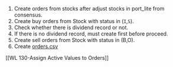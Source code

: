 1. Create orders from stocks after adjust stocks in port_lite from consensus.
2.  Create buy orders from Stock with status in (`I`,`S`).
3. Check whether there is dividend record or not.
4. If there is no dividend record, must create first before proceed.
5. Create sell orders from Stock with status in (B,O).
6. Create [orders.csv](https://github.com/santimcs/A7/blob/main/Data/orders.csv)


[[WL 130-Assign Active Values to Orders]]
